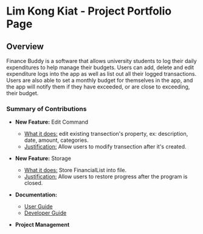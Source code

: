 # Lim Kong Kiat - Project Portfolio Page

## Overview

Finance Buddy is a software that allows university students to log their daily expenditures to help manage their
budgets. Users can add, delete and edit expenditure logs into the app as well as list out all their logged 
transactions. Users are also able to set a monthly budget for themselves in the app, and the app will notify them if
they have exceeded, or are close to exceeding, their budget.

### Summary of Contributions

- **New Feature:** Edit Command
  - <ins>What it does:</ins> edit existing transection's property, ex: description, date, amount, categories.
  - <ins>Justification:</ins> Allow users to modify transection after it's created.

- **New Feature:** Storage
  - <ins>What it does:</ins> Store FinancialList into file.
  - <ins>Justification:</ins> Allow users to restore progress after the program is closed.


- **Documentation:** 
  - <ins>User Guide</ins>
  - <ins>Developer Guide</ins>
    

- **Project Management**
